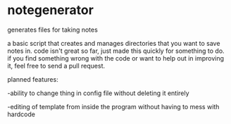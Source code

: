 # notegenerator
generates files for taking notes

a basic script that creates and manages directories that you want to save notes in. code isn't great so far, just made this quickly for something to do. if you find something wrong with the code or want to help out in improving it, feel free to send a pull request.

planned features:
  
  -ability to change thing in config file without deleting it entirely
  
  -editing of template from inside the program without having to mess with hardcode
